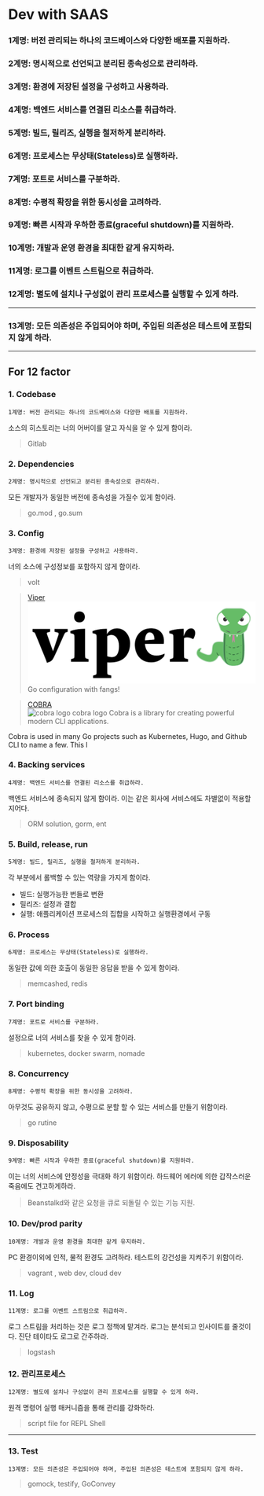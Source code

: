 
# Dev with SAAS    

###  1계명: 버전 관리되는 하나의 코드베이스와 다양한 배포를 지원하라.
###  2계명: 명시적으로 선언되고 분리된 종속성으로 관리하라.
###  3계명: 환경에 저장된 설정을 구성하고 사용하라.
###  4계명: 백엔드 서비스를 연결된 리소스를 취급하라.   
###  5계명: 빌드, 릴리즈, 실행을 철저하게 분리하라.
###  6계명: 프로세스는 무상태(Stateless)로 실행하라.
###  7계명: 포트로 서비스를 구분하라.
###  8계명: 수평적 확장을 위한 동시성을 고려하라.
###  9계명: 빠른 시작과 우하한 종료(graceful shutdown)를 지원하라.
### 10계명: 개발과 운영 환경을 최대한 같게 유지하라.
### 11계명: 로그를 이벤트 스트림으로 취급하라.
### 12계명: 별도에 설치나 구성없이 관리 프로세스를 실행할 수 있게 하라.
------------
### 13계명: 모든 의존성은 주입되어야 하며, 주입된 의존성은 테스트에 포함되지 않게 하라.
<hr>

## For 12 factor    
### 1. Codebase     
```
1계명: 버전 관리되는 하나의 코드베이스와 다양한 배포를 지원하라.
```
소스의 히스토리는 너의 어버이를 알고 자식을 알 수 있게 함이라.
> Gitlab

### 2. Dependencies
```
2계명: 명시적으로 선언되고 분리된 종속성으로 관리하라.
```
모든 개발자가 동일한 버전에 종속성을 가질수 있게 함이라.

> go.mod , go.sum

### 3. Config
```
3계명: 환경에 저장된 설정을 구성하고 사용하라.
```
너의 소스에 구성정보를 포함하지 않게 함이라.    
> volt

> [Viper](https://github.com/spf13/viper)
![Viper](https://github.com/spf13/viper/blob/master/.github/logo.png?raw=true)  
Go configuration with fangs!


> [COBRA](https://github.com/spf13/cobra)   
![cobra logo](https://cloud.githubusercontent.com/assets/173412/10886352/ad566232-814f-11e5-9cd0-aa101788c117.png)
cobra logo
Cobra is a library for creating powerful modern CLI applications.

Cobra is used in many Go projects such as Kubernetes, Hugo, and Github CLI to name a few. This l                                                                                                                                                                                                                    
### 4. Backing services
```
4계명: 백엔드 서비스를 연결된 리소스를 취급하라.   
```
백엔드 서비스에 종속되지 않게 함이라. 이는 같은 회사에 서비스에도 차별없이 적용할 지어다.
> ORM solution, gorm, ent

### 5. Build, release, run 
```
5계명: 빌드, 릴리즈, 실행을 철저하게 분리하라.
```
각 부분에서 롤백할 수 있는 역량을 가지게 함이라.    
* 빌드: 실행가능한 번들로 변환
* 릴리즈: 설정과 결합
* 실행: 애플리케이션 프로세스의 집합을 시작하고 실행환경에서 구동


### 6. Process
```
6계명: 프로세스는 무상태(Stateless)로 실행하라.
```
동일한 값에 의한 호출이 동일한 응답을 받을 수 있게 함이라.
> memcashed, redis


### 7. Port binding
```
7계명: 포트로 서비스를 구분하라.
```
설정으로 너의 서비스를 찾을 수 있게 함이라.
> kubernetes, docker swarm, nomade


### 8. Concurrency
```
8계명: 수평적 확장을 위한 동시성을 고려하라.
```
아무것도 공유하지 않고, 수평으로 분할 할 수 있는 서비스를 만들기 위함이라.

> go rutine

### 9. Disposability
```
9계명: 빠른 시작과 우하한 종료(graceful shutdown)를 지원하라.
```
이는 너의 서비스에 안정성을 극대화 하기 위함이라.
하드웨어 에러에 의한 갑작스러운 죽음에도 견고하게하라.

> Beanstalkd와 같은 요청을 큐로 되돌릴 수 있는 기능 지원.


### 10. Dev/prod parity
```
10계명: 개발과 운영 환경을 최대한 같게 유지하라.
```
PC 환경이외에 인적, 물적 환경도 고려하라.
테스트의 강건성을 지켜주기 위함이라.

> vagrant , web dev, cloud dev


### 11. Log
```
11계명: 로그를 이벤트 스트림으로 취급하라.
```
로그 스트림을 처리하는 것은 로그 정책에 맡겨라.
로그는 분석되고 인사이트를 줄것이다.
진단 테이타도 로그로 간주하라. 
> logstash

### 12. 관리프로세스
```
12계명: 별도에 설치나 구성없이 관리 프로세스를 실행할 수 있게 하라.
```
원격 명령어 실행 매커니즘을 통해 관리를 강화하라.

> script file for REPL Shell

------------

### 13. Test
```
13계명: 모든 의존성은 주입되어야 하며, 주입된 의존성은 테스트에 포함되지 않게 하라.
```
> gomock, testify, GoConvey
